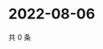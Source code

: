 # 2022-08-06

共 0 条

<!-- BEGIN WEIBO -->
<!-- 最后更新时间 Sat Aug 06 2022 17:14:57 GMT+0800 (China Standard Time) -->

<!-- END WEIBO -->
